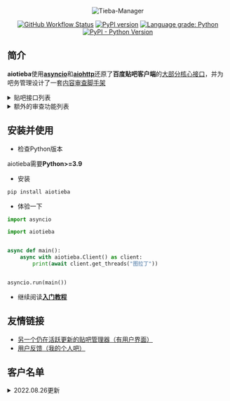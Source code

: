 <div align="center">

![Tieba-Manager](https://socialify.git.ci/Starry-OvO/Tieba-Manager/image?description=1&descriptionEditable=Asynchronous%20I%2FO%20Client%2FReviewer%20for%20Baidu%20Tieba&font=Bitter&language=1&logo=https%3A%2F%2Favatars.githubusercontent.com%2Fu%2F48282276&name=1&owner=1&pattern=Circuit%20Board&theme=Dark)

[![GitHub Workflow Status](https://img.shields.io/github/workflow/status/Starry-OvO/Tieba-Manager/CI?label=CI&logo=github)](https://github.com/Starry-OvO/Tieba-Manager/actions)
[![PyPI version](https://badge.fury.io/py/aiotieba.svg)](https://badge.fury.io/py/aiotieba)
[![Language grade: Python](https://img.shields.io/lgtm/grade/python/g/Starry-OvO/Tieba-Manager?logo=lgtm)](https://lgtm.com/projects/g/Starry-OvO/Tieba-Manager/context:python)
[![PyPI - Python Version](https://img.shields.io/pypi/pyversions/aiotieba)](https://pypi.org/project/aiotieba)

</div>

## 简介

**aiotieba**使用[**asyncio**](https://tutorials.python.org/zh-cn/3/library/asyncio.html)和[**aiohttp**](https://github.com/aio-libs/aiohttp)还原了**百度贴吧客户端**的[大部分核心接口](aiotieba/client.py)，并为吧务管理设计了一套[内容审查脚手架](aiotieba/reviewer.py)

<details>

<summary>贴吧接口列表</summary>

> 按**回复时间**/**发布时间**/**热门序**获取贴吧**主题帖**/**精华帖列表**。支持获取带**转发**/**投票**/**转发嵌套投票**/**各种卡片**的主题帖信息
> 
> 获取带**图片链接**/**小尾巴内容**/**点赞情况**/**用户信息**（[**用户名**](tutorials/tutorial.md#user_name)/[**portrait**](tutorials/tutorial.md#portrait)/[**user_id**](tutorials/tutorial.md#user_id)/**等级**/**性别**/**是否锁回复**）/每条回复的**前排楼中楼**（支持按或不按点赞数排序）的**楼层列表**
> 
> 获取带所有前述用户信息的**楼中楼列表**
> 
> 根据[**用户名**](tutorials/tutorial.md#user_name)/[**portrait**](tutorials/tutorial.md#portrait)/[**user_id**](tutorials/tutorial.md#user_id)中的任一项反查其他用户信息，或通过用户主页的[**tieba_uid**](tutorials/tutorial.md#tieba_uid)反查其他用户信息
> 
> 使用小吧主、语音小编的账号**删帖**/**屏蔽**/**封禁**。支持**删除视频帖**/**批量删帖**/**多于1天的封禁**
> 
> 使用已被大吧主分配解封/恢复/处理申诉权限的吧务账号**解封**/**恢复**/**处理申诉**
> 
> 使用大吧主账号**推荐帖子到首页**/**移动帖子到指定分区**/**加精**/**撤精**/**置顶**/**撤置顶**/**添加黑名单**/**查看黑名单**/**取消黑名单**
> 
> 获取其他用户的**主页信息**/**关注贴吧列表**/**关注用户列表**/**粉丝列表**/**发布的主题帖列表**
> 
> 使用当前账号**关注贴吧**/**取关贴吧**/**关注用户**/**取关用户**/**移除粉丝**/**获取屏蔽贴吧列表**/**屏蔽贴吧**/**取消屏蔽贴吧**/**点赞点踩**/**取消点赞点踩**/**签到**/**水帖**/**发送私信**/**获取回复历史**
> 
> 获取一个贴吧的**最新关注用户列表**/**等级排行榜**/**吧务列表**/**吧详情**

</details>

<details>

<summary>额外的审查功能列表</summary>

> 数据库功能：**缓存贴吧常量**（如贴吧名到fid的映射关系、用户基本信息等）/**为用户添加标记**/**为帖子或回复添加标记**/**为图像hash添加标记**
> 
> 图像处理功能：**图像解码**/**二维码解析**/**图像hash计算**

</details>

## 安装并使用

+ 检查Python版本

aiotieba需要**Python>=3.9**

+ 安装

```bash
pip install aiotieba
```

+ 体验一下

```python
import asyncio

import aiotieba


async def main():
    async with aiotieba.Client() as client:
        print(await client.get_threads("图拉丁"))


asyncio.run(main())
```

+ 继续阅读[**入门教程**](tutorials/tutorial.md)

## 友情链接

+ [另一个仍在活跃更新的贴吧管理器（有用户界面）](https://github.com/dog194/TiebaManager)
+ [用户反馈（我的个人吧）](https://tieba.baidu.com/starry)

## 客户名单

<details>

<summary>2022.08.26更新</summary>

|      吧名      | 关注用户数 | 最近29天日均访问量 | 日均主题帖数 | 日均回复数 |
| :------------: | :--------: | :----------------: | :----------: | :--------: |
|    抗压背锅    | 3,962,778  |     1,472,443      |    3,809     |  108,997   |
|     孙笑川     | 2,360,148  |      769,375       |    8,914     |  236,502   |
|    lol半价     | 1,957,322  |      100,965       |     233      |   4,831    |
|      宫漫      | 1,317,098  |       49,298       |     241      |   3,705    |
|    新孙笑川    |  316,743   |       66,106       |     535      |   23,564   |
|     vtuber     |  212,439   |       13,490       |      81      |    785     |
|     asoul      |  158,333   |       22,332       |     220      |   1,348    |
|      嘉然      |   56,605   |       22,628       |     166      |   2,429    |
|      向晚      |   29,177   |       16,924       |     159      |   2,150    |
|      贝拉      |   21,652   |       11,488       |      58      |   1,013    |
|      乃琳      |   17,151   |       6,251        |      42      |    539     |
| vtuber自由讨论 |   16,716   |       4,622        |      4       |     96     |
| asoul一个魂儿  |   14,692   |       1,179        |      8       |     62     |
|     贝贝珈     |   1,639    |       1,023        |      2       |     29     |

</details>
